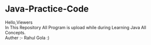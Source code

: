 # Java-Practice-Code

Hello,Viewers<br>
In This Repository All Program is upload while during Learning Java All Concepts.
<br>Auther :- Rahul Gola :)
